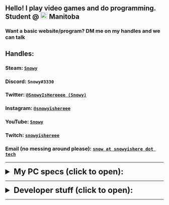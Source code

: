 ## Hello! I play video games and do programming. Student @ <img src="https://emojipedia-us.s3.dualstack.us-west-1.amazonaws.com/thumbs/240/twitter/236/flag-for-canada_1f1e8-1f1e6.png" alt="drawing" width="22" height="22"/> Manitoba

### Want a basic website/program? DM me on my handles and we can talk

## Handles: 

### Steam: [`Snowy`](https://steamcommunity.com/id/SnowyIsHereeee) 
### Discord: `Snowy#3330`
### Twitter: [`@SnowyIsHereeee (Snowy)`](https://twitter.com/SnowyIsHereeee)
### Instagram: [`@snowyishereee`](https://www.instagram.com/snowyishereee/)
### YouTube: [`Snowy`](https://www.youtube.com/channel/UCzbPq7pFUYmdnUwYGnA2omg)
### Twitch: [`snowyishereee`](https://www.twitch.tv/snowyishereee)
### Email (no messing around please): [`snow at snowyishere dot tech`](mailto:snow@snowyishere.tech)

----

<details>
<summary style="font-size: 1.8em">
  <b>My PC specs (click to open): </b>
</summary>
<p> <b>
cpu - i7-8700K @3.7 GHz/4.7GHz oc'd - 6 cores <br>
gpu - EVGA GeForce GTX 1070 Ti 8 GB - gddr5x/fan+radiator <br>
ram - Corsair Vengeance RGB Pro 16 GB (2x8 gb) DDR4-3200 <br>
monitor - LG 27GL850-B 27.0" 2560x1440 144 Hz Monitor <br>
cpu cooler (air) - Noctua NH-D15S 82.52 CFM <br>
thermal paste (for cpu) - Thermal Grizzly Kryonaut 5.5 g <br>
motherboard - ASRock Z390 Taichi Ultimate ATX LGA1151 <br>
ssd storage - Samsung 970 EVO Plus 2 TB M.2-2280 NVME <br>
hdd storage - Seagate Barracuda Compute 2 TB 3.5" 7200RPM <br>
case - NZXT H510 ATX Mid Tower Case <br>
power supply - Corsair RMx (2018) 850 W 80+ Gold Certified Fully Modular ATX <br>
operating system - Windows 10 Pro <br>
case fans - Corsair LL120RGB LED / 43.25 CFM 120 mm <br>
keyboard - corsair k68 rgb/wired <br>
mouse - g502 hero wired <br>
</b> </p>
</details>

----

<details>
<summary style="font-size: 1.8em">
  <b>Developer stuff (click to open): </b>
</summary>
<p>

<h3> My GitHub (SnowyIsHere) is available <a href="https://github.com/SnowyIsHere">right here,</a> and my repositories/projects are found <a href="https://github.com/SnowyIsHere?tab=repositories">right here</a></h3>
<h3> Gists are found <a href="https://gist.github.com/SnowyIsHere">here</a> </h3>

<h3> Global MIT License, applied to my gists and most of my projects, found <a href="https://raw.githubusercontent.com/SnowyIsHere/snowyishere.github.io/master/globalLicense.md">here</a> </h3>

<h6> other than this project, which is licensed under the WTFPL; warning: explicit, found <a href="https://raw.githubusercontent.com/snowyishere/snowyishere.github.io/master/LICENSE"> here</a> </h6>
</p>
</details>

----

<link rel="shortcut icon" type="image/png" href="https://emojipedia-us.s3.dualstack.us-west-1.amazonaws.com/thumbs/240/twitter/236/flag-for-canada_1f1e8-1f1e6.png">
